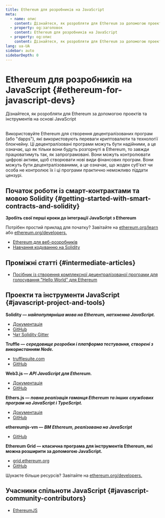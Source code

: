 ```yaml
---
title: Ethereum для розробників на JavaScript
meta:
  - name: опис
    content: Дізнайтеся, як розробляти для Ethereum за допомогою проектів та інструментів на основі JavaScript
  - property: og:заголовок
    content: Ethereum для розробників на JavaScript
  - property: og:опис
    content: Дізнайтеся, як розробляти для Ethereum за допомогою проектів та інструментів на основі JavaScript
lang: ua-UA
sidebar: auto
sidebarDepth: 0
---
```


# Ethereum для розробників на JavaScript {#ethereum-for-javascript-devs}

<div class="featured">Дізнайтеся, як розробляти для Ethereum за допомогою проектів та інструментів на основі JavaScript</div><br>

Використовуйте Ethereum для створення децентралізованих програм (або "dapps"), які використовують переваги криптовалюти та технології блокчейну. Ці децентралізовані програми можуть бути надійними, а це означає, що як тільки вони будуть розгорнуті в Ethereum, то завжди працюватимуть так, як запрограмовані. Вони можуть контролювати цифрові активи, щоб створювати нові види фінансових програм. Вони можуть бути децентралізованими, а це означає, що жоден суб'єкт чи особа не контролює їх і ці програми практично неможливо піддати цензурі.

## Початок роботи із смарт-контрактами та мовою Solidity {#getting-started-with-smart-contracts-and-solidity}

**Зробіть свої перші кроки до інтеграції JavaScript з Ethereum**

Потрібен простий приклад для початку? Завітайте на [ethereum.org/learn](/learn/) або [ethereum.org/developers.](/developers/)

- [Ethereum для веб-розробників](https://medium.com/@mvmurthy/ethereum-for-web-developers-890be23d1d0c)
- [Навчання кодуванню на Solidity](https://cryptozombies.io/)

## Проміжні статті {#intermediate-articles}

- [Посібник із створення комплексної децентралізованої програми для голосування "Hello World" для Ethereum](https://medium.com/@mvmurthy/full-stack-hello-world-voting-ethereum-dapp-tutorial-part-1-40d2d0d807c2)

## Проекти та інструменти JavaScript {#javascript-project-and-tools}

**Solidity —** **_найпопулярніша мова на Ethereum, натхненна JavaScript._**

- [Документація](https://solidity.readthedocs.io)
- [GitHub](https://github.com/ethereum/solidity/)
- [Чат Solidity Gitter](https://gitter.im/ethereum/solidity/)

**Truffle —** **_середовище розробки і платформа тестування, створені з використанням Node._**

- [trufflesuite.com](https://www.trufflesuite.com/)
- [GitHub](https://github.com/trufflesuite/truffle)

**Web3.js —** **_API JavaScript для Ethereum._**

- [Документація](https://web3js.readthedocs.io/en/1.0/)
- [GitHub](https://github.com/ethereum/web3.js/)

**Ethers.js —** **_повна реалізація гаманця Ethereum та інших службових програм на JavaScript і TypeScript._**

- [Документація](https://docs.ethers.io/ethers.js/html/)
- [GitHub](https://github.com/ethers-io/ethers.js/)

**ethereumjs-vm —** **_ВМ Ethereum, реалізована на JavaScript_**

- [GitHub](https://github.com/ethereumjs/ethereumjs-vm)

**Ethereum Grid —** **класична програма для інструментів Ethereum, які можна розширити за допомогою JavaScript.**

- [grid.ethereum.org](https://grid.ethereum.org)
- [GitHub](https://github.com/ethereum/grid)

Шукаєте більше ресурсів? Завітайте на [ethereum.org/developers.](/developers/)

## Учасники спільноти JavaScript {#javascript-community-contributors}

- [EthereumJS](https://ethereumjs.github.io)
